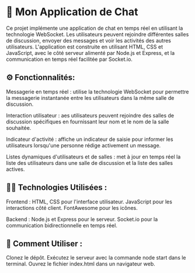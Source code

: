 
# 💬 Mon Application de Chat

Ce projet implémente une application de chat en temps réel en utilisant la technologie WebSocket. Les utilisateurs peuvent rejoindre différentes salles de discussion, envoyer des messages et voir les activités des autres utilisateurs. L'application est construite en utilisant HTML, CSS et JavaScript, avec le côté serveur alimenté par Node.js et Express, et la communication en temps réel facilitée par Socket.io.


## ⚙️ Fonctionnalités:

Messagerie en temps réel : utilise la technologie WebSocket pour permettre la messagerie instantanée entre les utilisateurs dans la même salle de discussion.

Interaction utilisateur : aes utilisateurs peuvent rejoindre des salles de discussion spécifiques en fournissant leur nom et le nom de la salle souhaitée.

Indicateur d'activité : affiche un indicateur de saisie pour informer les utilisateurs lorsqu'une personne rédige activement un message.

Listes dynamiques d'utilisateurs et de salles : met à jour en temps réel la liste des utilisateurs dans une salle de discussion et la liste des salles actives.


## 👨‍💻 Technologies Utilisées :

Frontend :
HTML, CSS pour l'interface utilisateur.
JavaScript pour les interactions côté client.
FontAwesome pour les icônes.

Backend :
Node.js et Express pour le serveur.
Socket.io pour la communication bidirectionnelle en temps réel.


## 🚀 Comment Utiliser :

Clonez le dépôt.
Exécutez le serveur avec la commande node start dans le terminal.
Ouvrez le fichier index.html dans un navigateur web.
